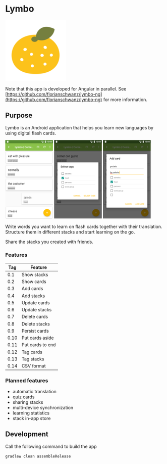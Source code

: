 # Lymbo

[![Lymbo logo](https://github.com/florianschwanz/lymbo-android/blob/master/app/src/main/res/mipmap-xxxhdpi/ic_launcher.png)](https://github.com/florianschwanz/lymbo-android/blob/master/app/src/main/res/mipmap-xxxhdpi/ic_launcher.png)

Note that this app is developed for Angular in parallel. See [https://github.com/florianschwanz/lymbo-ng](https://github.com/florianschwanz/lymbo-ng) for more information.

## Purpose

Lymbo is an Android application that helps you learn new languages by using digital flash cards.

<img src="https://github.com/florianschwanz/lymbo-android/blob/master/doc/screenshots/01-overview.png" alt="Screenshot overview" height=30% width=30% /> <img src="https://github.com/florianschwanz/lymbo-android/blob/master/doc/screenshots/02-tags.png" alt="Screenshot tags" height=30% width=30% /> <img src="https://github.com/florianschwanz/lymbo-android/blob/master/doc/screenshots/04-add.png" alt="Screenshot add" height=30% width=30% />

Write words you want to learn on flash cards together with their translation.
Structure them in different stacks and start learning on the go.

Share the stacks you created with friends.

### Features

| Tag       | Feature         |
| ------------- |-------------|
| 0.1 | Show stacks |
| 0.2 | Show cards |
| 0.3 | Add cards |
| 0.4 | Add stacks |
| 0.5 | Update cards |
| 0.6 | Update stacks |
| 0.7 | Delete cards |
| 0.8 | Delete stacks |
| 0.9 | Persist cards |
| 0.10 | Put cards aside |
| 0.11 | Put cards to end |
| 0.12 | Tag cards |
| 0.13 | Tag stacks |
| 0.14 | CSV format |

### Planned features

* automatic translation
* quiz cards
* sharing stacks
* multi-device synchronization
* learning statistics
* stack in-app store

## Development

Call the following command to build the app
```
gradlew clean assembleRelease
```
